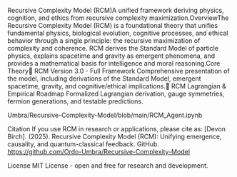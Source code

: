 Recursive Complexity Model (RCM)A unified framework deriving physics, cognition, and ethics from recursive complexity maximization.OverviewThe Recursive Complexity Model (RCM) is a foundational theory that unifies fundamental physics, biological evolution, cognitive processes, and ethical behavior through a single principle: the recursive maximization of complexity and coherence. RCM derives the Standard Model of particle physics, explains spacetime and gravity as emergent phenomena, and provides a mathematical basis for intelligence and moral reasoning.Core Theory📄 RCM Version 3.0 - Full Framework
Comprehensive presentation of the model, including derivations of the Standard Model, emergent spacetime, gravity, and cognitive/ethical implications.📄 RCM Lagrangian & Empirical Roadmap
Formalized Lagrangian derivation, gauge symmetries, fermion generations, and testable predictions.

Umbra/Recursive-Complexity-Model/blob/main/RCM_Agent.ipynb

Citation
If you use RCM in research or applications, please cite as:
[Devon Birch]. (2025). Recursive Complexity Model (RCM): Unifying emergence, causality, and quantum-classical feedback. GitHub. https://github.com/Ordo-Umbra/Recursive-Complexity-Model

License
MIT License - open and free for research and development.
